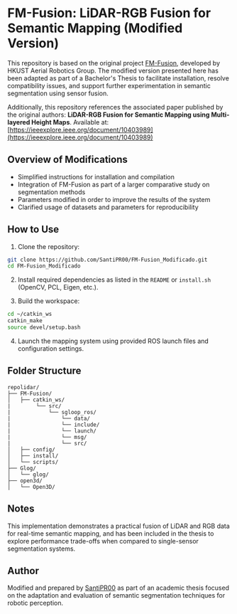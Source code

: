 
# FM-Fusion: LiDAR-RGB Fusion for Semantic Mapping (Modified Version)

This repository is based on the original project [FM-Fusion](https://github.com/HKUST-Aerial-Robotics/FM-Fusion), developed by HKUST Aerial Robotics Group. 
The modified version presented here has been adapted as part of a Bachelor's Thesis to facilitate installation, resolve compatibility issues, and support further experimentation in semantic segmentation using sensor fusion.

Additionally, this repository references the associated paper published by the original authors: 
**LiDAR-RGB Fusion for Semantic Mapping using Multi-layered Height Maps**. 
Available at: [https://ieeexplore.ieee.org/document/10403989](https://ieeexplore.ieee.org/document/10403989)

## Overview of Modifications

- Simplified instructions for installation and compilation
- Integration of FM-Fusion as part of a larger comparative study on segmentation methods
- Parameters modified in order to improve the results of the system
- Clarified usage of datasets and parameters for reproducibility

## How to Use

1. Clone the repository:

```bash
git clone https://github.com/SantiPR00/FM-Fusion_Modificado.git
cd FM-Fusion_Modificado
```

2. Install required dependencies as listed in the `README` or `install.sh` (OpenCV, PCL, Eigen, etc.).

3. Build the workspace:

```bash
cd ~/catkin_ws
catkin_make
source devel/setup.bash
```

4. Launch the mapping system using provided ROS launch files and configuration settings.

## Folder Structure

```
repolidar/
├── FM-Fusion/
│   ├── catkin_ws/
|        └── src/
|            └── sgloop_ros/
|                └── data/
|                └── include/
|                └── launch/
|                └── msg/
|                └── src/
│   ├── config/
│   ├── install/
│   └── scripts/
├── Glog/
│   └── glog/
├── open3d/
│   └── Open3D/
```

## Notes

This implementation demonstrates a practical fusion of LiDAR and RGB data for real-time semantic mapping, and has been included in the thesis to explore performance trade-offs when compared to single-sensor segmentation systems.

## Author

Modified and prepared by [SantiPR00](https://github.com/SantiPR00) as part of an academic thesis focused on the adaptation and evaluation of semantic segmentation techniques for robotic perception.

